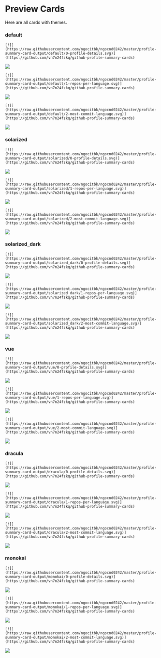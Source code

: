 
# Preview Cards

Here are all cards with themes.


### default


```
[![](https://raw.githubusercontent.com/ngocitbk/ngocnd0242/master/profile-summary-card-output/default/0-profile-details.svg)](https://github.com/vn7n24fzkq/github-profile-summary-cards)
```
![](https://raw.githubusercontent.com/ngocitbk/ngocnd0242/master/profile-summary-card-output/default/0-profile-details.svg)


```
[![](https://raw.githubusercontent.com/ngocitbk/ngocnd0242/master/profile-summary-card-output/default/1-repos-per-language.svg)](https://github.com/vn7n24fzkq/github-profile-summary-cards)
```
![](https://raw.githubusercontent.com/ngocitbk/ngocnd0242/master/profile-summary-card-output/default/1-repos-per-language.svg)


```
[![](https://raw.githubusercontent.com/ngocitbk/ngocnd0242/master/profile-summary-card-output/default/2-most-commit-language.svg)](https://github.com/vn7n24fzkq/github-profile-summary-cards)
```
![](https://raw.githubusercontent.com/ngocitbk/ngocnd0242/master/profile-summary-card-output/default/2-most-commit-language.svg)


### solarized


```
[![](https://raw.githubusercontent.com/ngocitbk/ngocnd0242/master/profile-summary-card-output/solarized/0-profile-details.svg)](https://github.com/vn7n24fzkq/github-profile-summary-cards)
```
![](https://raw.githubusercontent.com/ngocitbk/ngocnd0242/master/profile-summary-card-output/solarized/0-profile-details.svg)


```
[![](https://raw.githubusercontent.com/ngocitbk/ngocnd0242/master/profile-summary-card-output/solarized/1-repos-per-language.svg)](https://github.com/vn7n24fzkq/github-profile-summary-cards)
```
![](https://raw.githubusercontent.com/ngocitbk/ngocnd0242/master/profile-summary-card-output/solarized/1-repos-per-language.svg)


```
[![](https://raw.githubusercontent.com/ngocitbk/ngocnd0242/master/profile-summary-card-output/solarized/2-most-commit-language.svg)](https://github.com/vn7n24fzkq/github-profile-summary-cards)
```
![](https://raw.githubusercontent.com/ngocitbk/ngocnd0242/master/profile-summary-card-output/solarized/2-most-commit-language.svg)


### solarized_dark


```
[![](https://raw.githubusercontent.com/ngocitbk/ngocnd0242/master/profile-summary-card-output/solarized_dark/0-profile-details.svg)](https://github.com/vn7n24fzkq/github-profile-summary-cards)
```
![](https://raw.githubusercontent.com/ngocitbk/ngocnd0242/master/profile-summary-card-output/solarized_dark/0-profile-details.svg)


```
[![](https://raw.githubusercontent.com/ngocitbk/ngocnd0242/master/profile-summary-card-output/solarized_dark/1-repos-per-language.svg)](https://github.com/vn7n24fzkq/github-profile-summary-cards)
```
![](https://raw.githubusercontent.com/ngocitbk/ngocnd0242/master/profile-summary-card-output/solarized_dark/1-repos-per-language.svg)


```
[![](https://raw.githubusercontent.com/ngocitbk/ngocnd0242/master/profile-summary-card-output/solarized_dark/2-most-commit-language.svg)](https://github.com/vn7n24fzkq/github-profile-summary-cards)
```
![](https://raw.githubusercontent.com/ngocitbk/ngocnd0242/master/profile-summary-card-output/solarized_dark/2-most-commit-language.svg)


### vue


```
[![](https://raw.githubusercontent.com/ngocitbk/ngocnd0242/master/profile-summary-card-output/vue/0-profile-details.svg)](https://github.com/vn7n24fzkq/github-profile-summary-cards)
```
![](https://raw.githubusercontent.com/ngocitbk/ngocnd0242/master/profile-summary-card-output/vue/0-profile-details.svg)


```
[![](https://raw.githubusercontent.com/ngocitbk/ngocnd0242/master/profile-summary-card-output/vue/1-repos-per-language.svg)](https://github.com/vn7n24fzkq/github-profile-summary-cards)
```
![](https://raw.githubusercontent.com/ngocitbk/ngocnd0242/master/profile-summary-card-output/vue/1-repos-per-language.svg)


```
[![](https://raw.githubusercontent.com/ngocitbk/ngocnd0242/master/profile-summary-card-output/vue/2-most-commit-language.svg)](https://github.com/vn7n24fzkq/github-profile-summary-cards)
```
![](https://raw.githubusercontent.com/ngocitbk/ngocnd0242/master/profile-summary-card-output/vue/2-most-commit-language.svg)


### dracula


```
[![](https://raw.githubusercontent.com/ngocitbk/ngocnd0242/master/profile-summary-card-output/dracula/0-profile-details.svg)](https://github.com/vn7n24fzkq/github-profile-summary-cards)
```
![](https://raw.githubusercontent.com/ngocitbk/ngocnd0242/master/profile-summary-card-output/dracula/0-profile-details.svg)


```
[![](https://raw.githubusercontent.com/ngocitbk/ngocnd0242/master/profile-summary-card-output/dracula/1-repos-per-language.svg)](https://github.com/vn7n24fzkq/github-profile-summary-cards)
```
![](https://raw.githubusercontent.com/ngocitbk/ngocnd0242/master/profile-summary-card-output/dracula/1-repos-per-language.svg)


```
[![](https://raw.githubusercontent.com/ngocitbk/ngocnd0242/master/profile-summary-card-output/dracula/2-most-commit-language.svg)](https://github.com/vn7n24fzkq/github-profile-summary-cards)
```
![](https://raw.githubusercontent.com/ngocitbk/ngocnd0242/master/profile-summary-card-output/dracula/2-most-commit-language.svg)


### monokai


```
[![](https://raw.githubusercontent.com/ngocitbk/ngocnd0242/master/profile-summary-card-output/monokai/0-profile-details.svg)](https://github.com/vn7n24fzkq/github-profile-summary-cards)
```
![](https://raw.githubusercontent.com/ngocitbk/ngocnd0242/master/profile-summary-card-output/monokai/0-profile-details.svg)


```
[![](https://raw.githubusercontent.com/ngocitbk/ngocnd0242/master/profile-summary-card-output/monokai/1-repos-per-language.svg)](https://github.com/vn7n24fzkq/github-profile-summary-cards)
```
![](https://raw.githubusercontent.com/ngocitbk/ngocnd0242/master/profile-summary-card-output/monokai/1-repos-per-language.svg)


```
[![](https://raw.githubusercontent.com/ngocitbk/ngocnd0242/master/profile-summary-card-output/monokai/2-most-commit-language.svg)](https://github.com/vn7n24fzkq/github-profile-summary-cards)
```
![](https://raw.githubusercontent.com/ngocitbk/ngocnd0242/master/profile-summary-card-output/monokai/2-most-commit-language.svg)

